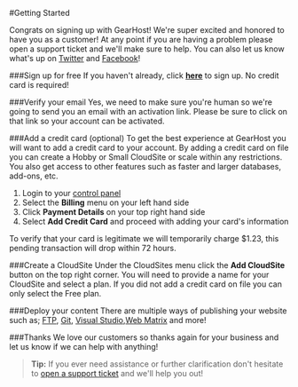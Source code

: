 #Getting Started

Congrats on signing up with GearHost! We're super excited and honored to have you as a customer! At any point if you are having a problem please open a support ticket and we'll make sure to help. You can also let us know what's up on [Twitter](https://twitter.com/gearhost) and [Facebook](https://www.facebook.com/gearhost)!

###Sign up for free
If you haven't already, click **[here](https://my.gearhost.com/account/signup)** to sign up. No credit card is required!

###Verify your email
Yes, we need to make sure you're human so we're going to send you an email with an activation link. Please be sure to click on that link so your account can be activated.


###Add a credit card (optional)
To get the best experience at GearHost you will want to add a credit card to your account. By adding a credit card on file you can create a Hobby or Small CloudSite or scale within any restrictions. You also get access to other features such as faster and larger databases, add-ons, etc.

1. Login to your [control panel](https://my.gearhost.com)
2. Select the **Billing** menu on your left hand side
3. Click **Payment Details** on your top right hand side
4. Select **Add Credit Card** and proceed with adding your card's information

To verify that your card is legitimate we will temporarily charge $1.23, this pending transaction will drop within 72 hours.

###Create a CloudSite
Under the CloudSites menu click the **Add CloudSite** button on the top right corner. You will need to provide a name for your CloudSite and select a plan. If you did not add a credit card on file you can only select the Free plan. 

###Deploy your content
There are multiple ways of publishing your website such as; [FTP](https://www.gearhost.com/documentation/how-to-publish-your-app-with-ftp), [Git](https://www.gearhost.com/documentation/git-deploy-your-application), [Visual Studio](https://www.gearhost.com/documentation/how-to-publish-your-app-from-visual-studio),[Web Matrix](https://www.gearhost.com/documentation/publish-via-webmatrix-3) and more! 

###Thanks
We love our customers so thanks again for your business and let us know if we can help with anything! 


>**Tip:** If you ever need assistance or further clarification don't hesitate to [open a support ticket](https://www.gearhost.com/documentation/how-to-open-a-support-ticket) and we'll help you out!
